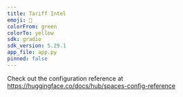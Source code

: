 ```yaml
---
title: Tariff Intel
emoji: 🐨
colorFrom: green
colorTo: yellow
sdk: gradio
sdk_version: 5.29.1
app_file: app.py
pinned: false
---
```


Check out the configuration reference at https://huggingface.co/docs/hub/spaces-config-reference
